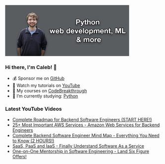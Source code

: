 <img src="github-cover-photo-my-face.jpg" width="400px" />

### Hi there, I'm Caleb! 🍛

- 💰 Sponsor me on [GitHub](https://github.com/sponsors/CalebCurry)
- 🎥 Watch my tutorials on [YouTube](https://www.youtube.com/calebthevideomaker2)
- 📗 My courses on [CodeBreakthrough](https://www.codebreakthrough.com)
- 🤔 I’m currently studying: [Python](https://www.youtube.com/watch?v=s3IvdkCq2_c&t=4254s)

### Latest YouTube Videos
<!-- YOUTUBE:START -->
- [Complete Roadmap for Backend Software Engineers &lpar;START HERE!&rpar;](https://www.youtube.com/watch?v=3QP43F4gVIE)
- [25+ Most Important AWS Services - Amazon Web Services for Backend Engineers](https://www.youtube.com/watch?v=Qnn9Q02YNEM)
- [Complete Backend Software Engineer Mind Map - Everything You Need to Know &lpar;2 HOURS!&rpar;](https://www.youtube.com/watch?v=oVfw8Oj-uH8)
- [SaaS, PaaS and IaaS - Finally Understand Software As a Service](https://www.youtube.com/watch?v=pY2-5YvJWSo)
- [One-on-One Mentorship in Software Engineering - Land Six Figure Offers!](https://www.youtube.com/watch?v=fCgGIlnUbVY)
<!-- YOUTUBE:END -->
